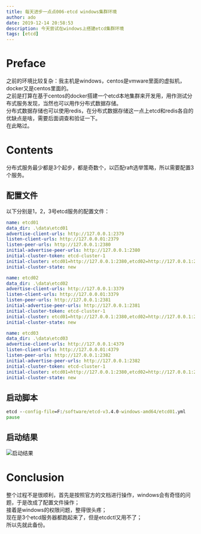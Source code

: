 ```yaml
---
title: 每天进步一点点006-etcd windows集群环境
author: ado
date: 2019-12-14 20:58:53
description: 今天尝试在windows上搭建etcd集群环境
tags: [etcd]
---
```

# Preface
之前的环境比较复杂：我主机是windows，centos是vmware里面的虚拟机，docker又是centos里面的。  
之前是打算在基于centos的docker搭建一个etcd本地集群来开发用，用作测试分布式服务发现，当然也可以用作分布式数据存储。  
分布式数据存储也可以使用redis，在分布式数据存储这一点上etcd和redis各自的优缺点是啥，需要后面调查和验证一下。  
在此略过。

# Contents
分布式服务最少都是3个起步，都是奇数个，以匹配raft选举策略，所以需要配置3个服务。
## 配置文件
以下分别是1，2，3号etcd服务的配置文件：
```yml
name: etcd01
data_dir: .\data\etcd01 
advertise-client-urls: http://127.0.0.1:2379 
listen-client-urls: http://127.0.0.01:2379 
listen-peer-urls: http://127.0.0.1:2380 
initial-advertise-peer-urls: http://127.0.0.1:2380 
initial-cluster-token: etcd-cluster-1 
initial-cluster: etcd01=http://127.0.0.1:2380,etcd02=http://127.0.0.1:2381,etcd03=http://127.0.0.1:2382 
initial-cluster-state: new 
```

```yml
name: etcd02
data_dir: .\data\etcd02 
advertise-client-urls: http://127.0.0.1:3379 
listen-client-urls: http://127.0.0.01:3379 
listen-peer-urls: http://127.0.0.1:2381 
initial-advertise-peer-urls: http://127.0.0.1:2381 
initial-cluster-token: etcd-cluster-1 
initial-cluster: etcd01=http://127.0.0.1:2380,etcd02=http://127.0.0.1:2381,etcd03=http://127.0.0.1:2382 
initial-cluster-state: new 
```

```yml
name: etcd03
data_dir: .\data\etcd03 
advertise-client-urls: http://127.0.0.1:4379 
listen-client-urls: http://127.0.0.01:4379 
listen-peer-urls: http://127.0.0.1:2382 
initial-advertise-peer-urls: http://127.0.0.1:2382 
initial-cluster-token: etcd-cluster-1 
initial-cluster: etcd01=http://127.0.0.1:2380,etcd02=http://127.0.0.1:2381,etcd03=http://127.0.0.1:2382 
initial-cluster-state: new 
```

## 启动脚本

```bat
etcd --config-file=F:/software/etcd-v3.4.0-windows-amd64/etcd01.yml
pause
```

## 启动结果
![启动结果](./etcd1.png)

# Conclusion
整个过程不是很顺利，首先是按照官方的文档进行操作，windows会有奇怪的问题，于是改成了配置文件操作；  
接着是windows的权限问题，整得很头疼；  
现在是3个etcd服务器都跑起来了，但是etcdctl又用不了；  
所以先就此备份。